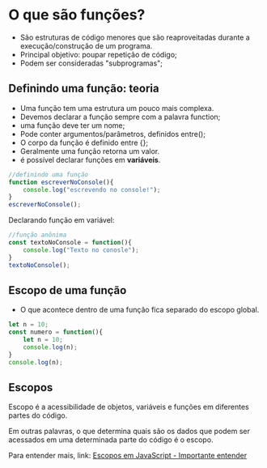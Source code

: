 # O que são funções?
- São estruturas de código menores que são reaproveitadas durante a execução/construção de um programa.
- Principal objetivo: poupar repetição de código;
- Podem ser consideradas "subprogramas";

## Definindo uma função: teoria
- Uma função tem uma estrutura um pouco mais complexa.
- Devemos declarar a função sempre com a palavra function;
- uma função deve ter um nome;
- Pode conter argumentos/parâmetros, definidos entre();
- O corpo da função é definido entre {};
- Geralmente uma função retorna um valor.
- é possível declarar funções em **variáveis**.
```javascript
//definindo uma função
function escreverNoConsole(){
    console.log("escrevendo no console!");
}
escreverNoConsole();
```
Declarando função em variável:
```javascript
//função anônima
const textoNoConsole = function(){
    console.log("Texto no conosle");
}
textoNoConsole();
``` 
## Escopo de uma função
- O que acontece dentro de uma função fica separado do escopo global. 
```javascript
let n = 10;
const numero = function(){
    let n = 10;
    console.log(n);
}
console.log(n);
```

## Escopos

Escopo é a acessibilidade de objetos, variáveis e funções em diferentes partes do código.

Em outras palavras, o que determina quais são os dados que podem ser acessados em uma determinada parte do código é o escopo.

Para entender mais, link:
[Escopos em JavaScript - Importante entender](http://imasters.com.br/desenvolvimento/escopos-em-javascript "Escopos em JavaScript - Importante entender")